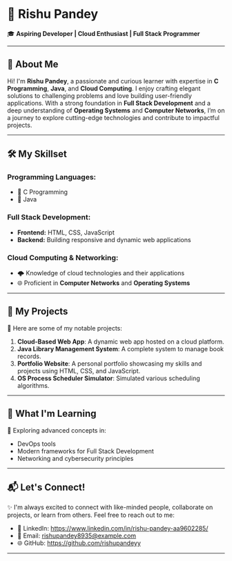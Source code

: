 

# 🌟 **Rishu Pandey**  

🎓 **Aspiring Developer | Cloud Enthusiast | Full Stack Programmer**  

---

## 👋 **About Me**  
Hi! I'm **Rishu Pandey**, a passionate and curious learner with expertise in **C Programming**, **Java**, and **Cloud Computing**. I enjoy crafting elegant solutions to challenging problems and love building user-friendly applications. With a strong foundation in **Full Stack Development** and a deep understanding of **Operating Systems** and **Computer Networks**, I’m on a journey to explore cutting-edge technologies and contribute to impactful projects.  

---

## 🛠️ **My Skillset**  
### **Programming Languages:**  
- 🔹 C Programming  
- 🔹 Java  

### **Full Stack Development:**  
- **Frontend:** HTML, CSS, JavaScript  
- **Backend:** Building responsive and dynamic web applications  

### **Cloud Computing & Networking:**  
- 🌩️ Knowledge of cloud technologies and their applications  
- 🌐 Proficient in **Computer Networks** and **Operating Systems**

---

## 📂 **My Projects**  
🚀 Here are some of my notable projects:  
1. **Cloud-Based Web App**: A dynamic web app hosted on a cloud platform.  
2. **Java Library Management System**: A complete system to manage book records.  
3. **Portfolio Website**: A personal portfolio showcasing my skills and projects using HTML, CSS, and JavaScript.  
4. **OS Process Scheduler Simulator**: Simulated various scheduling algorithms.  

---

## 🎯 **What I'm Learning**  
🌱 Exploring advanced concepts in:  
- DevOps tools  
- Modern frameworks for Full Stack Development  
- Networking and cybersecurity principles  

---

## 📬 **Let's Connect!**  
✨ I'm always excited to connect with like-minded people, collaborate on projects, or learn from others. Feel free to reach out to me:  
- 💼 LinkedIn: https://www.linkedin.com/in/rishu-pandey-aa9602285/  
- 📧 Email: rishupandey8935@example.com  
- 🌐 GitHub: https://github.com/rishupandeyy 

---
